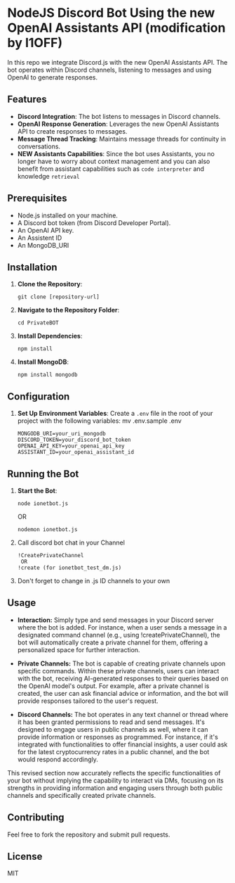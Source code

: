 # NodeJS Discord Bot Using the new OpenAI Assistants API (modification by I1OFF)

In this repo we integrate Discord.js with the new OpenAI Assistants API. The bot operates within Discord channels, listening to messages and using OpenAI to generate responses.

## Features

- **Discord Integration**: The bot listens to messages in Discord channels.
- **OpenAI Response Generation**: Leverages the new OpenAI Assistants API to create responses to messages.
- **Message Thread Tracking**: Maintains message threads for continuity in conversations.
- **NEW Assistants Capabilities**: Since the bot uses Assistants, you no longer have to worry about context management and you can also benefit from assistant capabilities such as `code interpreter` and knowledge `retrieval`

## Prerequisites

- Node.js installed on your machine.
- A Discord bot token (from Discord Developer Portal).
- An OpenAI API key.
- An Assistent ID
- An MongoDB_URI

## Installation

1. **Clone the Repository**:
   ```
   git clone [repository-url]
   ```
2. **Navigate to the Repository Folder**:
   ```
   cd PrivateBOT
   ```
3. **Install Dependencies**:
   ```
   npm install
   ```
4. **Install MongoDB**:
   ```
   npm install mongodb
   ```

## Configuration

1. **Set Up Environment Variables**:
   Create a `.env` file in the root of your project with the following variables:
   mv .env.sample .env 
   ```
   MONGODB_URI=your_uri_mongodb
   DISCORD_TOKEN=your_discord_bot_token
   OPENAI_API_KEY=your_openai_api_key
   ASSISTANT_ID=your_openai_assistant_id
   ```

## Running the Bot

1. **Start the Bot**:
   ```
   node ionetbot.js
   ```
   OR
   ```
   nodemon ionetbot.js
   ```
2. Call discord bot chat in your Channel
   ```
   !CreatePrivateChannel
    OR
   !create (for ionetbot_test_dm.js)
   ```
3. Don't forget to change in .js ID channels to your own  
## Usage

- **Interaction:** Simply type and send messages in your Discord server where the bot is added. For instance, when a user sends a message in a designated command channel (e.g., using !createPrivateChannel), the bot will automatically create a private channel for them, offering a personalized space for further interaction.

- **Private Channels:** The bot is capable of creating private channels upon specific commands. Within these private channels, users can interact with the bot, receiving AI-generated responses to their queries based on the OpenAI model's output. For example, after a private channel is created, the user can ask financial advice or information, and the bot will provide responses tailored to the user's request.

- **Discord Channels:** The bot operates in any text channel or thread where it has been granted permissions to read and send messages. It's designed to engage users in public channels as well, where it can provide information or responses as programmed. For instance, if it's integrated with functionalities to offer financial insights, a user could ask for the latest cryptocurrency rates in a public channel, and the bot would respond accordingly.

This revised section now accurately reflects the specific functionalities of your bot without implying the capability to interact via DMs, focusing on its strengths in providing information and engaging users through both public channels and specifically created private channels.

## Contributing

Feel free to fork the repository and submit pull requests.

## License

MIT
